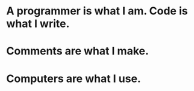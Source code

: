 # A programmer is what I am. Code is what I write. 

# Comments are what I make.

# Computers are what I use.

